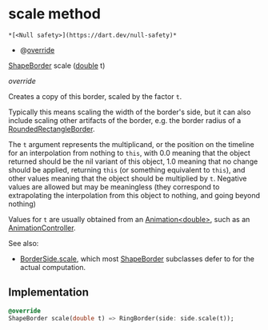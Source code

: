 


# scale method




    *[<Null safety>](https://dart.dev/null-safety)*



- @[override](https://api.flutter.dev/flutter/dart-core/override-constant.html)

[ShapeBorder](https://api.flutter.dev/flutter/painting/ShapeBorder-class.html) scale
([double](https://api.flutter.dev/flutter/dart-core/double-class.html) t)

_override_



<p>Creates a copy of this border, scaled by the factor <code>t</code>.</p>
<p>Typically this means scaling the width of the border's side, but it can
also include scaling other artifacts of the border, e.g. the border radius
of a <a href="https://api.flutter.dev/flutter/painting/RoundedRectangleBorder-class.html">RoundedRectangleBorder</a>.</p>
<p>The <code>t</code> argument represents the multiplicand, or the position on the
timeline for an interpolation from nothing to <code>this</code>, with 0.0 meaning
that the object returned should be the nil variant of this object, 1.0
meaning that no change should be applied, returning <code>this</code> (or something
equivalent to <code>this</code>), and other values meaning that the object should be
multiplied by <code>t</code>. Negative values are allowed but may be meaningless
(they correspond to extrapolating the interpolation from this object to
nothing, and going beyond nothing)</p>
<p>Values for <code>t</code> are usually obtained from an <a href="https://api.flutter.dev/flutter/animation/Animation-class.html">Animation&lt;double&gt;</a>, such as
an <a href="https://api.flutter.dev/flutter/animation/AnimationController-class.html">AnimationController</a>.</p>
<p>See also:</p>
<ul>
<li><a href="https://api.flutter.dev/flutter/painting/BorderSide/scale.html">BorderSide.scale</a>, which most <a href="https://api.flutter.dev/flutter/painting/ShapeBorder-class.html">ShapeBorder</a> subclasses defer to for
the actual computation.</li>
</ul>



## Implementation

```dart
@override
ShapeBorder scale(double t) => RingBorder(side: side.scale(t));
```







